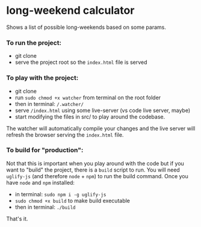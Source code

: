 # long-weekend calculator

Shows a list of possible long-weekends based on some params.

### To run the project:
- git clone
- serve the project root so the `index.html` file is served

### To play with the project:
- git clone
- run `sudo chmod +x watcher` from terminal on the root folder
- then in terminal: `/.watcher/`
- serve `/index.html` using some live-server (vs code live server, maybe)
- start modifying the files in src/ to play around the codebase.

The watcher will automatically compile your changes and the live server will refresh the browser serving the `index.html` file.

### To build for "production":

Not that this is important when you play around with the code but if you want to "build" the project, there is a `build` script to run. You will need `uglify-js` (and therefore `node` + `npm`) to run the build command.
Once you have `node` and `npm` installed:

- in terminal: `sudo npm i -g uglify-js`
- `sudo chmod +x build` to make build executable
- then in terminal: `./build`

That's it.




